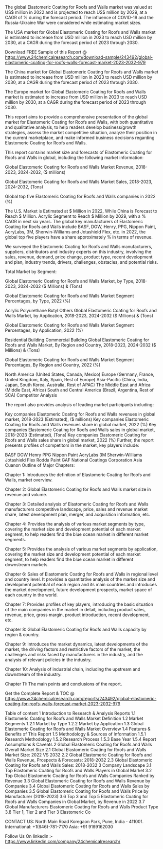 The global Elastomeric Coating for Roofs and Walls market was valued at US$ million in 2022 and is projected to reach US$ million by 2029, at a CAGR of % during the forecast period. The influence of COVID-19 and the Russia-Ukraine War were considered while estimating market sizes.

The USA market for Global Elastomeric Coating for Roofs and Walls market is estimated to increase from USD million in 2023 to reach USD million by 2030, at a CAGR during the forecast period of 2023 through 2030.

Download FREE Sample of this Report @ https://www.24chemicalresearch.com/download-sample/243492/global-elastomeric-coating-for-roofs-walls-forecast-market-2023-2032-979

The China market for Global Elastomeric Coating for Roofs and Walls market is estimated to increase from USD million in 2023 to reach USD million by 2030, at a CAGR during the forecast period of 2023 through 2030.

The Europe market for Global Elastomeric Coating for Roofs and Walls market is estimated to increase from USD million in 2023 to reach USD million by 2030, at a CAGR during the forecast period of 2023 through 2030.

This report aims to provide a comprehensive presentation of the global market for Elastomeric Coating for Roofs and Walls, with both quantitative and qualitative analysis, to help readers develop business/growth strategies, assess the market competitive situation, analyze their position in the current marketplace, and make informed business decisions regarding Elastomeric Coating for Roofs and Walls.

This report contains market size and forecasts of Elastomeric Coating for Roofs and Walls in global, including the following market information:

Global Elastomeric Coating for Roofs and Walls Market Revenue, 2018-2023, 2024-2032, ($ millions)

Global Elastomeric Coating for Roofs and Walls Market Sales, 2018-2023, 2024-2032, (Tons)

Global top five Elastomeric Coating for Roofs and Walls companies in 2022 (%)

The U.S. Market is Estimated at $ Million in 2022, While China is Forecast to Reach $ Million.
Acrylic Segment to Reach $ Million by 2029, with a % CAGR in next six years.
The global key manufacturers of Elastomeric Coating for Roofs and Walls include BASF, DOW, Henry, PPG, Nippon Paint, AcryLabs, 3M, Sherwin-Williams and Jotashield Flex, etc. in 2022, the global top five players have a share approximately % in terms of revenue.

We surveyed the Elastomeric Coating for Roofs and Walls manufacturers, suppliers, distributors and industry experts on this industry, involving the sales, revenue, demand, price change, product type, recent development and plan, industry trends, drivers, challenges, obstacles, and potential risks.

Total Market by Segment:

Global Elastomeric Coating for Roofs and Walls Market, by Type, 2018-2023, 2024-2032 ($ Millions) & (Tons)

Global Elastomeric Coating for Roofs and Walls Market Segment Percentages, by Type, 2022 (%)

Acrylic
Polyurethane
Butyl
Others
Global Elastomeric Coating for Roofs and Walls Market, by Application, 2018-2023, 2024-2032 ($ Millions) & (Tons)

Global Elastomeric Coating for Roofs and Walls Market Segment Percentages, by Application, 2022 (%)

Residential Building
Commercial Building
Global Elastomeric Coating for Roofs and Walls Market, By Region and Country, 2018-2023, 2024-2032 ($ Millions) & (Tons)

Global Elastomeric Coating for Roofs and Walls Market Segment Percentages, By Region and Country, 2022 (%)

North America (United States, Canada, Mexico)
Europe (Germany, France, United Kingdom, Italy, Spain, Rest of Europe)
Asia-Pacific (China, India, Japan, South Korea, Australia, Rest of APAC)
The Middle East and Africa (Middle East, Africa)
South and Central America (Brazil, Argentina, Rest of SCA)
Competitor Analysis

The report also provides analysis of leading market participants including:

Key companies Elastomeric Coating for Roofs and Walls revenues in global market, 2018-2023 (Estimated), ($ millions)
Key companies Elastomeric Coating for Roofs and Walls revenues share in global market, 2022 (%)
Key companies Elastomeric Coating for Roofs and Walls sales in global market, 2018-2023 (Estimated), (Tons)
Key companies Elastomeric Coating for Roofs and Walls sales share in global market, 2022 (%)
Further, the report presents profiles of competitors in the market, key players include:

BASF
DOW
Henry
PPG
Nippon Paint
AcryLabs
3M
Sherwin-Williams
Jotashield Flex
Rodda Paint
GAF
National Coatings Corporation
Asia Cuanon
Outline of Major Chapters:

Chapter 1: Introduces the definition of Elastomeric Coating for Roofs and Walls, market overview.

Chapter 2: Global Elastomeric Coating for Roofs and Walls market size in revenue and volume.

Chapter 3: Detailed analysis of Elastomeric Coating for Roofs and Walls manufacturers competitive landscape, price, sales and revenue market share, latest development plan, merger, and acquisition information, etc.

Chapter 4: Provides the analysis of various market segments by type, covering the market size and development potential of each market segment, to help readers find the blue ocean market in different market segments.

Chapter 5: Provides the analysis of various market segments by application, covering the market size and development potential of each market segment, to help readers find the blue ocean market in different downstream markets.

Chapter 6: Sales of Elastomeric Coating for Roofs and Walls in regional level and country level. It provides a quantitative analysis of the market size and development potential of each region and its main countries and introduces the market development, future development prospects, market space of each country in the world.

Chapter 7: Provides profiles of key players, introducing the basic situation of the main companies in the market in detail, including product sales, revenue, price, gross margin, product introduction, recent development, etc.

Chapter 8: Global Elastomeric Coating for Roofs and Walls capacity by region & country.

Chapter 9: Introduces the market dynamics, latest developments of the market, the driving factors and restrictive factors of the market, the challenges and risks faced by manufacturers in the industry, and the analysis of relevant policies in the industry.

Chapter 10: Analysis of industrial chain, including the upstream and downstream of the industry.

Chapter 11: The main points and conclusions of the report.

Get the Complete Report & TOC @ https://www.24chemicalresearch.com/reports/243492/global-elastomeric-coating-for-roofs-walls-forecast-market-2023-2032-979

Table of content
1 Introduction to Research & Analysis Reports
1.1 Elastomeric Coating for Roofs and Walls Market Definition
1.2 Market Segments
1.2.1 Market by Type
1.2.2 Market by Application
1.3 Global Elastomeric Coating for Roofs and Walls Market Overview
1.4 Features & Benefits of This Report
1.5 Methodology & Sources of Information
1.5.1 Research Methodology
1.5.2 Research Process
1.5.3 Base Year
1.5.4 Report Assumptions & Caveats
2 Global Elastomeric Coating for Roofs and Walls Overall Market Size
2.1 Global Elastomeric Coating for Roofs and Walls Market Size: 2022 VS 2032
2.2 Global Elastomeric Coating for Roofs and Walls Revenue, Prospects & Forecasts: 2018-2032
2.3 Global Elastomeric Coating for Roofs and Walls Sales: 2018-2032
3 Company Landscape
3.1 Top Elastomeric Coating for Roofs and Walls Players in Global Market
3.2 Top Global Elastomeric Coating for Roofs and Walls Companies Ranked by Revenue
3.3 Global Elastomeric Coating for Roofs and Walls Revenue by Companies
3.4 Global Elastomeric Coating for Roofs and Walls Sales by Companies
3.5 Global Elastomeric Coating for Roofs and Walls Price by Manufacturer (2018-2023)
3.6 Top 3 and Top 5 Elastomeric Coating for Roofs and Walls Companies in Global Market, by Revenue in 2022
3.7 Global Manufacturers Elastomeric Coating for Roofs and Walls Product Type
3.8 Tier 1, Tier 2 and Tier 3 Elastomeric Co

CONTACT US:
North Main Road Koregaon Park, Pune, India - 411001.
International: +1(646)-781-7170
Asia: +91 9169162030

Follow Us On linkedin :- https://www.linkedin.com/company/24chemicalresearch/
